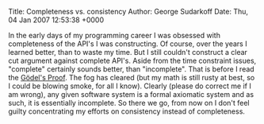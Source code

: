 Title: Completeness vs. consistency
Author: George Sudarkoff
Date: Thu, 04 Jan 2007 12:53:38 +0000

In the early days of my programming career I was obsessed with completeness of the API's I was constructing. Of course, over the years I learned better, than to waste my time. But I still couldn't construct a clear cut argument against complete API's. Aside from the time constraint issues, "complete" certainly sounds better, than "incomplete". That is before I read the [Gödel's Proof](http://www.amazon.com/Godels-Proof-Ernest-Nagel/dp/0814758169). The fog has cleared (but my math is still rusty at best, so I could be blowing smoke, for all I know). Clearly (please do correct me if I am wrong), any given software system is a formal axiomatic system and as such, it is essentially incomplete. So there we go, from now on I don't feel guilty concentrating my efforts on consistency instead of completeness.
